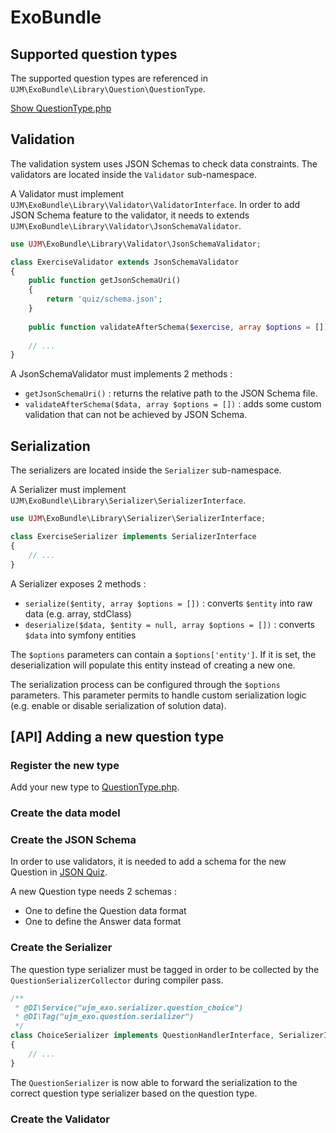 # ExoBundle

## Supported question types

The supported question types are referenced in `UJM\ExoBundle\Library\Question\QuestionType`.

[Show QuestionType.php](Library/Question/QuestionType.php)

## Validation

The validation system uses JSON Schemas to check data constraints.
The validators are located inside the `Validator` sub-namespace.

A Validator must implement `UJM\ExoBundle\Library\Validator\ValidatorInterface`.
In order to add JSON Schema feature to the validator, it needs to extends `UJM\ExoBundle\Library\Validator\JsonSchemaValidator`.

```php
use UJM\ExoBundle\Library\Validator\JsonSchemaValidator;

class ExerciseValidator extends JsonSchemaValidator
{
    public function getJsonSchemaUri()
    {
        return 'quiz/schema.json';
    }
    
    public function validateAfterSchema($exercise, array $options = []) {}
    
    // ...
}
```

A JsonSchemaValidator must implements 2 methods : 
- `getJsonSchemaUri()` : returns the relative path to the JSON Schema file.
- `validateAfterSchema($data, array $options = [])` : adds some custom validation that can not be achieved by JSON Schema.

## Serialization

The serializers are located inside the `Serializer` sub-namespace.

A Serializer must implement `UJM\ExoBundle\Library\Serializer\SerializerInterface`.

```php
use UJM\ExoBundle\Library\Serializer\SerializerInterface;

class ExerciseSerializer implements SerializerInterface
{
    // ...
}
```

A Serializer exposes 2 methods : 
- `serialize($entity, array $options = [])` : converts `$entity` into raw data (e.g. array, stdClass)
- `deserialize($data, $entity = null, array $options = [])` : converts `$data` into symfony entities

The `$options` parameters can contain a `$options['entity']`. If it is set, the deserialization will populate this entity
instead of creating a new one.

The serialization process can be configured through the `$options` parameters.
This parameter permits to handle custom serialization logic (e.g. enable or disable serialization of solution data).

## [API] Adding a new question type

### Register the new type

Add your new type to [QuestionType.php](Library/Question/QuestionType.php).

### Create the data model

### Create the JSON Schema

In order to use validators, it is needed to add a schema for the new Question in [JSON Quiz](https://github.com/json-quiz/json-quiz).

A new Question type needs 2 schemas : 
- One to define the Question data format
- One to define the Answer data format

### Create the Serializer

The question type serializer must be tagged in order to be collected by the `QuestionSerializerCollector`
during compiler pass.

```php
/**
 * @DI\Service("ujm_exo.serializer.question_choice")
 * @DI\Tag("ujm_exo.question.serializer")
 */
class ChoiceSerializer implements QuestionHandlerInterface, SerializerInterface
{
    // ...
}
```

The `QuestionSerializer` is now able to forward the serialization to the correct question type serializer based 
on the question type.

### Create the Validator
